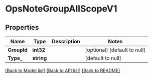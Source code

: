 # OpsNoteGroupAllScopeV1

## Properties
Name | Type | Description | Notes
------------ | ------------- | ------------- | -------------
**GroupId** | **int32** |  | [optional] [default to null]
**Type_** | **string** |  | [default to null]

[[Back to Model list]](../README.md#documentation-for-models) [[Back to API list]](../README.md#documentation-for-api-endpoints) [[Back to README]](../README.md)


